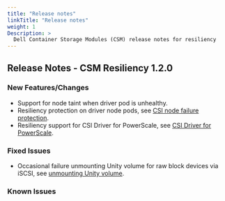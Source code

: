 ```yaml
---
title: "Release notes"
linkTitle: "Release notes"
weight: 1
Description: >
  Dell Container Storage Modules (CSM) release notes for resiliency
---
```


## Release Notes - CSM Resiliency 1.2.0

### New Features/Changes

- Support for node taint when driver pod is unhealthy.
- Resiliency protection on driver node pods, see [CSI node failure protection](https://github.com/dell/csm/issues/145).
- Resiliency support for CSI Driver for PowerScale, see [CSI Driver for PowerScale](https://github.com/dell/csm/issues/262).

### Fixed Issues

- Occasional failure unmounting Unity volume for raw block devices via iSCSI, see [unmounting Unity volume](https://github.com/dell/csm/issues/237).

### Known Issues
